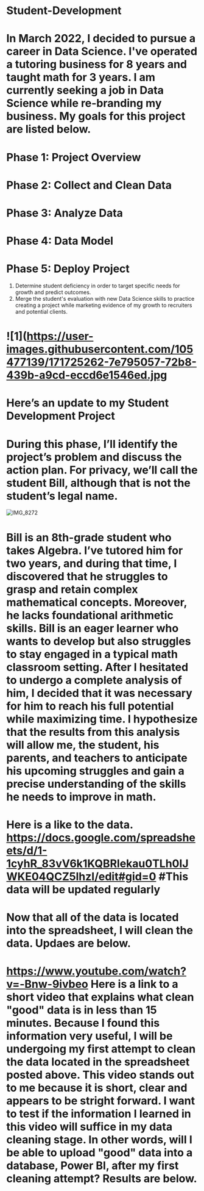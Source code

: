 # Student-Development
# In March 2022, I decided to pursue a career in Data Science. I've operated a tutoring business for 8 years and taught math for 3 years. I am currently seeking a job in Data Science while re-branding my business. My goals for this project are listed below.
# Phase 1: Project Overview
# Phase 2: Collect and Clean Data  
# Phase 3: Analyze Data
# Phase 4: Data Model
# Phase 5: Deploy Project
1. Determine student deficiency in order to target specific needs for growth and predict outcomes. 
2. Merge the student's evaluation with new Data Science skills to practice creating a project while marketing evidence of my growth to recruiters and potential clients.
# ![1](https://user-images.githubusercontent.com/105477139/171725262-7e795057-72b8-439b-a9cd-eccd6e1546ed.jpg
# Here’s an update to my Student Development Project 
# During this phase, I’ll identify the project’s problem and discuss the action plan. For privacy, we’ll call the student Bill, although that is not the student’s legal name. 
![IMG_8272](https://user-images.githubusercontent.com/105477139/171724726-9a14eee8-9de5-4f8b-a02b-9cc398b06a21.jpg)
# Bill is an 8th-grade student who takes Algebra. I’ve tutored him for two years, and during that time, I discovered that he struggles to grasp and retain complex mathematical concepts. Moreover, he lacks foundational arithmetic skills. Bill is an eager learner who wants to develop but also struggles to stay engaged in a typical math classroom setting. After I hesitated to undergo a complete analysis of him, I decided that it was necessary for him to reach his full potential while maximizing time. I hypothesize that the results from this analysis will allow me, the student, his parents, and teachers to anticipate his upcoming struggles and gain a precise understanding of the skills he needs to improve in math. 
# Here is a like to the data. https://docs.google.com/spreadsheets/d/1-1cyhR_83vV6k1KQBRlekau0TLh0IJWKE04QCZ5lhzI/edit#gid=0 #This data will be updated regularly 
# Now that all of the data is located into the spreadsheet, I will clean the data. Updaes are below.
# https://www.youtube.com/watch?v=-Bnw-9ivbeo Here is a link to a short video that explains what clean "good" data is in less than 15 minutes. Because I found this information very useful, I will be undergoing my first attempt to clean the data located in the spreadsheet posted above. This video stands out to me because it is short, clear and appears to be stright forward. I want to test if the information I learned in this video will suffice in my data cleaning stage. In other words, will I be able to upload "good" data into a database, Power BI, after my first cleaning attempt? Results are below. 
